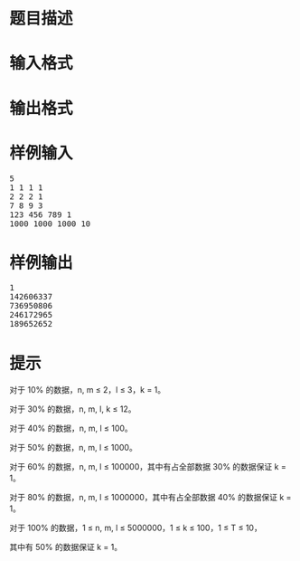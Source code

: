 

# 题目描述



# 输入格式



# 输出格式



# 样例输入


<pre>5
1 1 1 1
2 2 2 1
7 8 9 3
123 456 789 1
1000 1000 1000 10
</pre>

# 样例输出


<pre>1
142606337
736950806
246172965
189652652
</pre>

# 提示


<p>
对于 10% 的数据，n, m ≤ 2，l ≤ 3，k = 1。
</p>
<p>
对于 30% 的数据，n, m, l, k ≤ 12。
</p>
<p>
对于 40% 的数据，n, m, l ≤ 100。
</p>
<p>
对于 50% 的数据，n, m, l ≤ 1000。
</p>
<p>
对于 60% 的数据，n, m, l ≤ 100000，其中有占全部数据 30% 的数据保证 k = 1。
</p>
<p>
对于 80% 的数据，n, m, l ≤ 1000000，其中有占全部数据 40% 的数据保证 k = 1。
</p>
<p>
对于 100% 的数据，1 ≤ n, m, l ≤ 5000000，1 ≤ k ≤ 100，1 ≤ T ≤ 10，
</p>
<p>
其中有 50% 的数据保证 k = 1。
</p>
